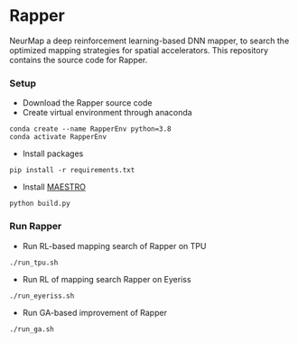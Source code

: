 # Rapper

NeurMap a deep reinforcement learning-based DNN mapper, 
to search the optimized mapping strategies for spatial accelerators.
This repository contains the source code for Rapper.

### Setup ###
* Download the Rapper source code
* Create virtual environment through anaconda
```
conda create --name RapperEnv python=3.8
conda activate RapperEnv
```
* Install packages
   
```
pip install -r requirements.txt
```

* Install [MAESTRO](https://github.com/maestro-project/maestro.git)
```
python build.py
```

### Run Rapper ###

* Run RL-based mapping search of Rapper on TPU
```
./run_tpu.sh
```

* Run RL of mapping search Rapper on Eyeriss
```
./run_eyeriss.sh
```

* Run GA-based improvement of Rapper
```
./run_ga.sh
```



